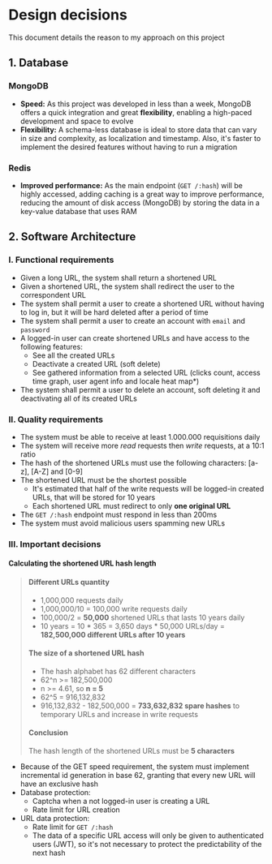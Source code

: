 # Design decisions
This document details the reason to my approach on this project

## 1. Database
### MongoDB
- **Speed:** As this project was developed in less than a week, MongoDB offers a quick integration and great **flexibility**, enabling a high-paced development and space to evolve
- **Flexibility:** A schema-less database is ideal to store data that can vary in size and complexity, as localization and timestamp. Also, it's faster to implement the desired features without having to run a migration

### Redis
- **Improved performance:** As the main endpoint (`GET /:hash`) will be highly accessed, adding caching is a great way to improve performance, reducing the amount of disk access (MongoDB) by storing the data in a key-value database that uses RAM

## 2. Software Architecture
### I. Functional requirements
- Given a long URL, the system shall return a shortened URL
- Given a shortened URL, the system shall redirect the user to the correspondent URL
- The system shall permit a user to create a shortened URL without having to log in, but it will be hard deleted after a period of time
- The system shall permit a user to create an account with `email` and `password`
- A logged-in user can create shortened URLs and have access to the following features:
    - See all the created URLs
    - Deactivate a created URL (soft delete)
    - See gathered information from a selected URL (clicks count, access time graph, user agent info and locale heat map*)
- The system shall permit a user to delete an account, soft deleting it and deactivating all of its created URLs

### II. Quality requirements
- The system must be able to receive at least 1.000.000 requisitions daily
- The system will receive more *read* requests then *write* requests, at a 10:1 ratio
- The hash of the shortened URLs must use the following characters: [a-z], [A-Z] and [0-9]
- The shortened URL must be the shortest possible
    - It's estimated that half of the write requests will be logged-in created URLs, that will be stored for 10 years
    - Each shortened URL must redirect to only **one original URL**
- The `GET /:hash` endpoint must respond in less than 200ms
- The system must avoid malicious users spamming new URLs

### III. Important decisions
#### Calculating the shortened URL hash length
> #### Different URLs quantity
> - 1,000,000 requests daily
> - 1,000,000/10 = 100,000 write requests daily
> - 100,000/2 = **50,000** shortened URLs that lasts 10 years daily
> - 10 years = 10 * 365 = 3,650 days * 50,000 URLs/day = **182,500,000 different URLs after 10 years**
> #### The size of a shortened URL hash
> - The hash alphabet has 62 different characters
> - 62^n >= 182,500,000
> - n >= 4.61, so **n = 5**
> - 62^5 = 916,132,832
> - 916,132,832 - 182,500,000 = **733,632,832 spare hashes** to temporary URLs and increase in write requests
> #### Conclusion
> The hash length of the shortened URLs must be **5 characters**

- Because of the GET speed requirement, the system must implement incremental id generation in base 62, granting that every new URL will have an exclusive hash
- Database protection:
    - Captcha when a not logged-in user is creating a URL
    - Rate limit for URL creation
- URL data protection:
    - Rate limit for `GET /:hash`
    - The data of a specific URL access will only be given to authenticated users (JWT), so it's not necessary to protect the predictability of the next hash
